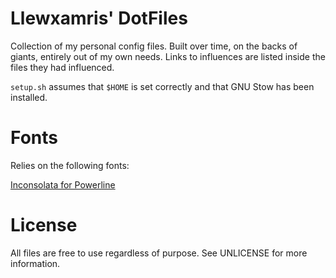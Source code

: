 # Llewxamris' DotFiles
Collection of my personal config files. Built over time, on the backs of giants,
entirely out of my own needs. Links to influences are listed inside the files
they had influenced.

`setup.sh` assumes that `$HOME` is set correctly and that GNU Stow has been
installed.

# Fonts
Relies on the following fonts:

[Inconsolata for Powerline](https://github.com/powerline/fonts)

# License
All files are free to use regardless of purpose. See UNLICENSE for more
information.
